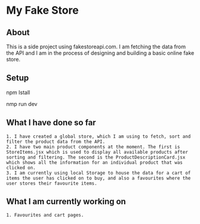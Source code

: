 # My Fake Store

## About

This is a side project using fakestoreapi.com. I am fetching the data from the API and I am in the process of designing and building a basic online fake store.

## Setup

npm Istall

nmp run dev

## What I have done so far

    1. I have created a global store, which I am using to fetch, sort and filter the product data from the API.
    2. I have two main product components at the moment. The first is StoreItems.jsx which is used to display all available products after sorting and filtering. The second is the ProductDescriptionCard.jsx which shows all the information for an individual product that was clicked on.
    3. I am currently using local Storage to house the data for a cart of items the user has clicked on to buy, and also a favourites where the user stores their favourite items.

## What I am currently working on

    1. Favourites and cart pages.
